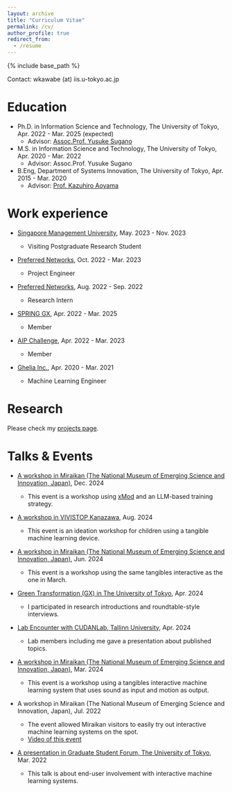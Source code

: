 ```yaml
---
layout: archive
title: "Curriculum Vitae"
permalink: /cv/
author_profile: true
redirect_from:
  - /resume
---
```


{% include base_path %}

Contact: wkawabe (at) iis.u-tokyo.ac.jp

Education
======
* Ph.D. in Information Science and Technology, The University of Tokyo, Apr. 2022 - Mar. 2025 (expected)
  * Advisor: [Assoc.Prof. Yusuke Sugano](https://www.yusuke-sugano.info/)
* M.S. in Information Science and Technology, The University of Tokyo, Apr. 2020 - Mar. 2022
  * Advisor: Assoc.Prof. Yusuke Sugano
* B.Eng, Department of Systems Innovation, The University of Tokyo, Apr. 2015 - Mar. 2020
  * Advisor: [Prof. Kazuhiro Aoyama](https://www.sys.t.u-tokyo.ac.jp/en/memberpage/170)


Work experience
======
* [Singapore Management University](https://www.smu.edu.sg/), May. 2023 - Nov. 2023
  * Visiting Postgraduate Research Student

* [Preferred Networks](https://www.preferred.jp/), Oct. 2022 - Mar. 2023
  * Project Engineer

* [Preferred Networks](https://www.preferred.jp/), Aug. 2022 - Sep. 2022
  * Research Intern
  
* [SPRING GX](https://spring-gx.adm.s.u-tokyo.ac.jp/), Apr. 2022 - Mar. 2025
  * Member

* [AIP Challenge](https://www.jst.go.jp/kisoken/aip/program/wakate/challenge/list2022.html), Apr. 2022 - Mar. 2023
  * Member

* [Ghelia Inc.](https://ghelia.com/), Apr. 2020 - Mar. 2021
  * Machine Learning Engineer


Research
======
  Please check my [projects page](https://wkawabe.github.io/projects/).
  

Talks & Events
======

* [A workshop in Miraikan (The National Museum of Emerging Science and Innovation, Japan)](https://www.miraikan.jst.go.jp/events/202412013732.html), Dec. 2024
  * This event is a workshop using [xMod](https://shadan.xdiversity.org/xmod) and an LLM-based training strategy.

* [A workshop in VIVISTOP Kanazawa](https://www.instagram.com/p/C-6hcWQvLvR/?igsh=dm00OHdzazNhOXEw), Aug. 2024
  * This event is an ideation workshop for children using a tangible machine learning device.

* [A workshop in Miraikan (The National Museum of Emerging Science and Innovation, Japan)](https://www.miraikan.jst.go.jp/events/202406293486.html), Jun. 2024
  * This event is a workshop using the same tangibles interactive as the one in March.

* [Green Transformation (GX) in The University of Tokyo](https://www.u-tokyo.ac.jp/content/400240676.pdf), Apr. 2024
  * I participated in research introductions and roundtable-style interviews.

* [Lab Encounter with CUDANLab, Tallinn University](https://youtu.be/Cm251vBy5sU?si=wg7LfX1_f0KaK_kL), Apr. 2024
  * Lab members including me gave a presentation about published topics.

* [A workshop in Miraikan (The National Museum of Emerging Science and Innovation, Japan)](https://www.miraikan.jst.go.jp/research/facilities/tours/#t3), Mar. 2024
  * This event is a workshop using a tangibles interactive machine learning system that uses sound as input and motion as output.

* A workshop in Miraikan (The National Museum of Emerging Science and Innovation, Japan), Jul. 2022
  * The event allowed Miraikan visitors to easily try out interactive machine learning systems on the spot.
  * [Video of this event](https://youtu.be/MX2XYA0LKa8?si=7hV9LGVfgSrCGMcz)

* [A presentation in Graduate Student Forum, The University of Tokyo](https://tcjs.u-tokyo.ac.jp/ja/archives/3170), Mar. 2022
  * This talk is about end-user involvement with interactive machine learning systems.
